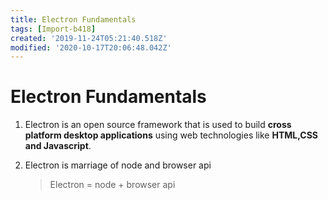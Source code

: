 ```yaml
---
title: Electron Fundamentals
tags: [Import-b418]
created: '2019-11-24T05:21:40.518Z'
modified: '2020-10-17T20:06:48.042Z'
---
```


# Electron Fundamentals
1. Electron is an open source framework that is used to build **cross platform desktop applications** using web technologies like **HTML,CSS and Javascript**.

2. Electron is marriage of node and browser api
   > Electron = node + browser api
